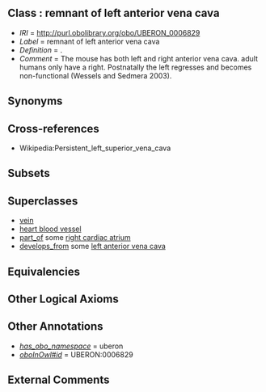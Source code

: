 
## Class : remnant of left anterior vena cava

 * *IRI* = http://purl.obolibrary.org/obo/UBERON_0006829
 * *Label* = remnant of left anterior vena cava
 * *Definition* = .
 * *Comment* = The mouse has both left and right anterior vena cava. adult humans only have a right. Postnatally the left regresses and becomes non-functional (Wessels and Sedmera 2003).

## Synonyms


## Cross-references

 * Wikipedia:Persistent_left_superior_vena_cava

## Subsets


## Superclasses

 * [vein](../../UBERON/38/UBERON_0001638.md)
 * [heart blood vessel](../../UBERON/98/UBERON_0003498.md)
 * [part_of](../../BFO/50/BFO_0000050.md) some [right cardiac atrium](../../UBERON/78/UBERON_0002078.md)
 * [develops_from](../../RO/02/RO_0002202.md) some [left anterior vena cava](../../UBERON/65/UBERON_0006765.md)

## Equivalencies


## Other Logical Axioms


## Other Annotations

 * *[has_obo_namespace](../../ce/oboInOwl#hasOBONamespace.md)* = uberon
 * *[oboInOwl#id](../../id/oboInOwl#id.md)* = UBERON:0006829

## External Comments

